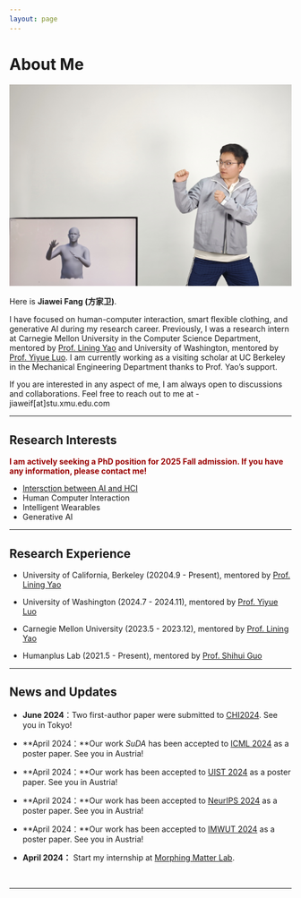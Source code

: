 ```yaml
---
layout: page
---
```


# About Me

<img src="/images/Teaser.jpg" class="floatpic">


Here is **Jiawei Fang (方家卫)**.<br>

I have focused on human-computer interaction, smart flexible clothing, and generative AI during my research career. Previously, I was a research intern at Carnegie Mellon University in the Computer Science Department, mentored by [Prof. Lining Yao](https://morphingmatter.org/people) and University of Washington, mentored by [Prof. Yiyue Luo](https://yyueluo.com/index.html). I am currently working as a visiting scholar at UC Berkeley in the Mechanical Engineering Department thanks to Prof. Yao’s support.

If you are interested in any aspect of me, I am always open to discussions and collaborations. Feel free to reach out to me at - jiaweif[at]stu.xmu.edu.com 
<br>


---

## Research Interests

**<font color="#990000">I am actively seeking a PhD position for 2025 Fall admission. If you have any information, please contact me!</font>**

- [Intersction between AI and HCI](https://scholar.google.com/citations?view_op=search_authors&hl=zh-CN&mauthors=label:internet_of_everything)
- Human Computer Interaction
- Intelligent Wearables
- Generative AI

---

## Research Experience

- University of California, Berkeley (20204.9 - Present), mentored by [Prof. Lining Yao](https://morphingmatter.org/people)

- University of Washington (2024.7 - 2024.11), mentored by [Prof. Yiyue Luo](https://yyueluo.com/index.html)

- Carnegie Mellon University (2023.5 - 2023.12), mentored by [Prof. Lining Yao](https://morphingmatter.org/people)

- Humanplus Lab (2021.5 - Present), mentored by [Prof. Shihui Guo](https://www.humanplus.xyz/)

---

## News and Updates

- **June 2024**：Two first-author paper were submitted to [CHI2024](https://chi2024.acm.org/). See you in Tokyo!

- **April 2024：**Our work *SuDA* has been accepted to [ICML 2024](https://icml.cc/Conferences/2024) as a poster paper. See you in Austria!

- **April 2024：**Our work has been accepted to [UIST 2024](https://icml.cc/Conferences/2024) as a poster paper. See you in Austria!

- **April 2024：**Our work has been accepted to [NeurIPS 2024](https://icml.cc/Conferences/2024) as a poster paper. See you in Austria!

- **April 2024：**Our work has been accepted to [IMWUT 2024](https://icml.cc/Conferences/2024) as a poster paper. See you in Austria!

- **April 2024：** Start my internship at [Morphing Matter Lab](https://morphingmatter.org/).
<br>

---

